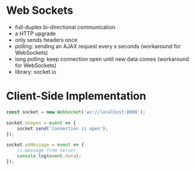 # Web Sockets

- full-duplex bi-directional communication
- a HTTP upgrade
- only sends headers once
- polling: sending an AJAX request every x seconds (workaround for WebSockets)
- long polling: keep connection open until new data comes (workaround for WebSockets)
- library: socket.io

# Client-Side Implementation

```jsx
const socket = new WebSocket('ws://localhost:8000');

socket.onopen = event => {
	socket.send('Connection is open');
});

socket.onMessage = event => {
	// message from server
	console.log(event.data);
});
```
